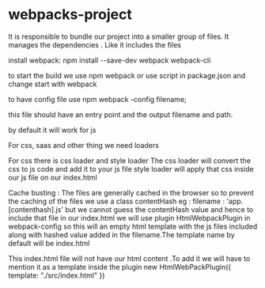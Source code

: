 # webpacks-project

It is responsible to bundle our project into a smaller group of files.
It manages the dependencies . Like it includes the files 

install webpack:
npm install --save-dev webpack webpack-cli

to start the build we use npm webpack or use script in package.json and change start with webpack

to have config file use npm webpack -config filename;

this file should have an entry point and the output filename and path.

by default it will work for js

For css, saas and other thing we need loaders

For css there is css loader and style loader
The css loader will convert the css to js code and add it to your js file 
style loader will apply that css inside our js file on our index.html

Cache busting :
The files are generally cached in the browser so to prevent the caching of the files 
we use a class contentHash
eg :
filename : 'app.[contenthash].js'
but we cannot guess the contentHash value and hence to include that file in our index.html 
we will use plugin HtmlWebpackPlugin in webpack-config so this will an empty html template with the js files included
along with hashed value added in the filename.The template name by default will be index.html

This index.html file will not have our html content .To add it we will have to mention it as a template inside the plugin new HtmlWebPackPlugin({
    template: "./src/index.html"
})


